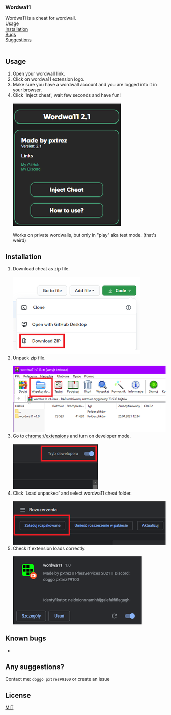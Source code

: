 ### Wordwa11

Wordwa11 is a cheat for wordwall. </br>
[Usage](#Usage "Goto Usage") </br>
[Installation](#Installation "Goto Installation") </br>
[Bugs](#Known-bugs "Goto Known-bugs") </br>
[Suggestions](#Any-suggestions "Goto Any-suggestions") </br> </br>

## Usage

1. Open your wordwall link.
2. Click on wordwa11 extension logo.
3. Make sure you have a wordwall account and you are logged into it in your browser.
4. Click 'Inject cheat', wait few seconds and have fun!
</br></br>
![cheatGUI](./docs/6.PNG)</br></br>
Works on private wordwalls, but only in "play" aka test mode. (that's weird)

## Installation

1. Download cheat as zip file. </br> </br>
![download](./docs/1.png) </br>
2. Unpack zip file. </br> </br>
![unpack](./docs/2.png) </br>
3. Go to [chrome://extensions](chrome://extensions) and turn on developer mode. </br> </br>
![developer mode](./docs/3.png) </br>
4. Click 'Load unpacked' and select wordwa11 cheat folder. </br> </br>
![load unpacked](./docs/4.png) </br>
5. Check if extension loads correctly. </br> </br>
![check](./docs/5.png) </br>

## Known bugs
-

## Any suggestions?
Contact me: `doggo pxtrez#9100` or create an issue
## License
[MIT](https://choosealicense.com/licenses/mit/)
